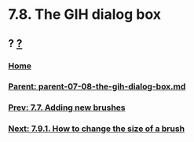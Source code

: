 # 7.8. The GIH dialog box
## ? [?]()

### [Home](./00-home.md)
### [Parent: parent-07-08-the-gih-dialog-box.md](path-parent-07-08-the-gih-dialog-box.md)
### [Prev: 7.7. Adding new brushes](./07-07-adding-new-brushes.md)
### [Next: 7.9.1. How to change the size of a brush](./07-09-01-how-to-change-the-size-of-a-brush.md)
